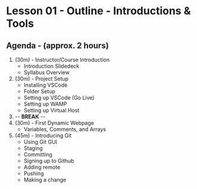 # Lesson 01 - Outline - Introductions & Tools

## Agenda - (approx. 2 hours)
1. (30m) - Instructor/Course Introduction
    * Introduction Slidedeck
    * Syllabus Overview
2. (30m) - Project Setup
    * Installing VSCode
    * Folder Setup
    * Setting up VSCode (Go Live)
    * Setting up WAMP
    * Setting up Virtual Host
3. -- **BREAK** --
4. (30m) - First Dynamic Webpage
    * Variables, Comments, and Arrays
5. (45m) - Introducing Git
    * Using Git GUI
    * Staging
    * Committing
    * Signing up to Github
    * Adding remote
    * Pushing
    * Making a change
